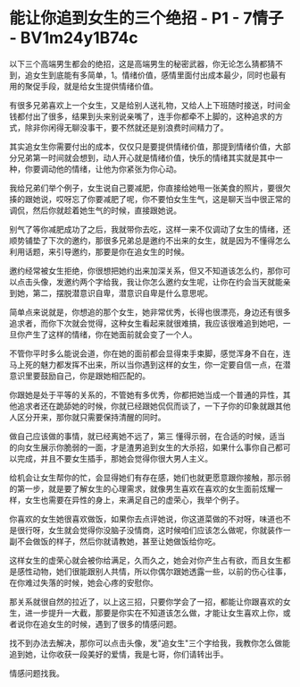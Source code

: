 # 能让你追到女生的三个绝招 - P1 - 7情子 - BV1m24y1B74c

以下三个高端男生都会的绝招，这是高端男生的秘密武器，你无论怎么猜都猜不到，追女生到底能有多简单，1。情绪价值，感情里面付出成本最少，同时也最有用的聚促手段，就是给女生提供情绪价值。

有很多兄弟喜欢上一个女生，又是给别人送礼物，又给人上下班随时接送，时间金钱都付出了很多，结果到头来别说亲嘴了，连手你都牵不上脚的，这种追求的方式，除非你闲得无聊没事干，要不然就还是别浪费时间精力了。

其实追女生你需要付出的成本，仅仅只是要提供情绪价值，那提到情绪价值，大部分兄弟第一时间就会想到，动人开心就是情绪价值，快乐的情绪其实就是其中一种，你要调动他的情绪，让他为你紧张为你心动。

我给兄弟们举个例子，女生说自己要减肥，你直接给她甩一张美食的照片，要很欠揍的跟她说，哎呀忘了你要减肥了呢，你不要怕女生生气，这是聊天当中很正常的调侃，然后你就趁着她生气的时候，直接跟她说。

别气了等你减肥成功了之后，我就带你去吃，这样一来不仅调动了女生的情绪，还顺势铺垫了下次的邀约，那很多兄弟总是邀约不出来的女生，就是因为不懂得怎么利用话题，来引导邀约，那要是你在追女生的时候。

邀约经常被女生拒绝，你很想把她约出来加深关系，但又不知道该怎么约，那你可以点击头像，发邀约两个字给我，我让你怎么邀约女生呢，让你在约会当天就能亲到她，第二，摆脱潜意识自卑，潜意识自卑是什么意思呢。

简单点来说就是，你想追的那个女生，她非常优秀，长得也很漂亮，身边还有很多追求者，而你下次就会觉得，这种女生看起来就很难搞，我应该很难追到她吧，一旦你产生了这样的情绪，你在她面前就会变了一个人。

不管你平时多么能说会道，你在她的面前都会显得束手束脚，感觉浑身不自在，连马上死的魅力都发挥不出来，所以当你遇到这样的女生，你一定要自信一点，在潜意识里要鼓励自己，你是跟她相匹配的。

你跟她是处于平等的关系的，不管她有多优秀，你都把她当成一个普通的异性，其他追求者还在跪舔她的时候，你就已经跟她侃侃而谈了，一下子你的印象就跟其他人区分开来，那你就只需要保持清醒的同时。

做自己应该做的事情，就已经离她不远了，第三 懂得示弱，在合适的时候，适当的向女生展示你脆弱的一面，才是渣男追到女生的大杀招，如果什么事你自己都可以完成，并且不要女生插手，那她会觉得你很大男人主义。

给机会让女生帮你的忙，会显得她们有存在感，她们也就更愿意跟你接触，那示弱的第一步，就是要了解女生的心理需求，就像男生喜欢在喜欢的女生面前炫耀一样，女生也需要在异性的身上，来满足自己的虚荣心，我举个例子。

你喜欢的女生她很喜欢做饭，如果你去点评她说，你这道菜做的不对呀，味道也不是很行呀，女生就会觉得你没脑子没情商，这时候咱们应该怎么做呢，你就装作一副不会做饭的样子，然后你就请教她，甚至让她做饭给你吃。

这样女生的虚荣心就会被你给满足，久而久之，她会对你产生占有欲，而且女生都是感性动物，她们很能跟别人共情，所以你偶尔跟她透露一些，以前的伤心往事，在你难过失落的时候，她会心疼的安慰你。

那关系就很自然的拉近了，以上这三招，只要你学会了一招，都能让你跟喜欢的女生，进一步提升一大截，那要是你实在不知道该怎么做，才能让女生喜欢上你，或者说你在追女生的时候，遇到了很多的情感问题。

找不到办法去解决，那你可以点击头像，发"追女生"三个字给我，我教你怎么做能追到她，让你收获一段美好的爱情，我是七哥，你们请转出手。

情感问题找我。